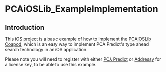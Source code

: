 # PCAiOSLib_ExampleImplementation

## Introduction

This iOS project is a basic example of how to implement the [PCAiOSLib Coapod](https://cocoapods.org/pods/PCAiOSLib), which is an easy way to implement PCA Predict's type ahead search technology in an iOS application. 

Please note you will need to register with either [PCA Predict](http://www.pcapredict.com "PCA Predict") or [Addressy](https://www.addressy.com "Addressy") for a license key, to be able to use this example. 

